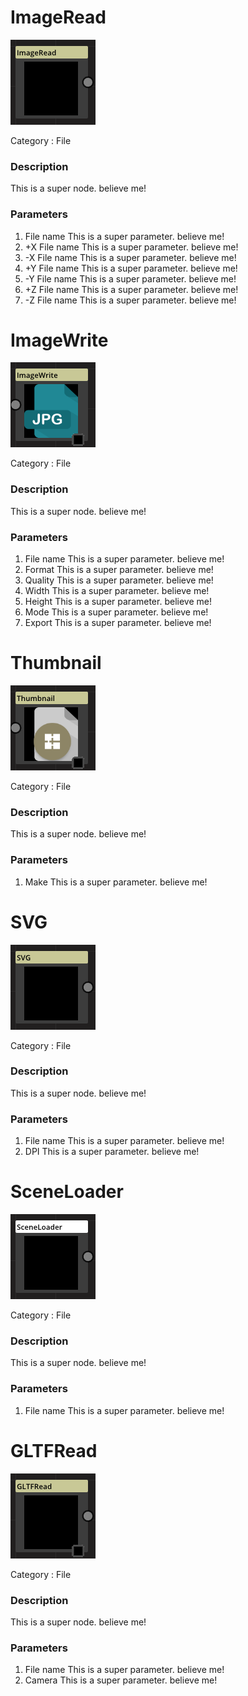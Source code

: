 # ImageRead
![node picture](./Pictures/ImageRead.png)

Category : File
### Description
This is a super node. believe me!
### Parameters
1. File name
This is a super parameter. believe me!
1. +X File name
This is a super parameter. believe me!
1. -X File name
This is a super parameter. believe me!
1. +Y File name
This is a super parameter. believe me!
1. -Y File name
This is a super parameter. believe me!
1. +Z File name
This is a super parameter. believe me!
1. -Z File name
This is a super parameter. believe me!

# ImageWrite
![node picture](./Pictures/ImageWrite.png)

Category : File
### Description
This is a super node. believe me!
### Parameters
1. File name
This is a super parameter. believe me!
1. Format
This is a super parameter. believe me!
1. Quality
This is a super parameter. believe me!
1. Width
This is a super parameter. believe me!
1. Height
This is a super parameter. believe me!
1. Mode
This is a super parameter. believe me!
1. Export
This is a super parameter. believe me!

# Thumbnail
![node picture](./Pictures/Thumbnail.png)

Category : File
### Description
This is a super node. believe me!
### Parameters
1. Make
This is a super parameter. believe me!

# SVG
![node picture](./Pictures/SVG.png)

Category : File
### Description
This is a super node. believe me!
### Parameters
1. File name
This is a super parameter. believe me!
1. DPI
This is a super parameter. believe me!

# SceneLoader
![node picture](./Pictures/SceneLoader.png)

Category : File
### Description
This is a super node. believe me!
### Parameters
1. File name
This is a super parameter. believe me!

# GLTFRead
![node picture](./Pictures/GLTFRead.png)

Category : File
### Description
This is a super node. believe me!
### Parameters
1. File name
This is a super parameter. believe me!
1. Camera
This is a super parameter. believe me!

